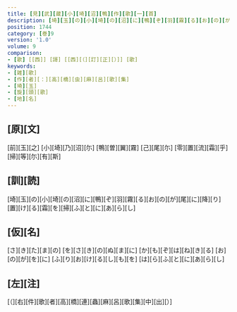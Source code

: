 ```yaml
---
title: [見][武][蔵][小][埼][沼][鴨][作][歌][一][首]
description: [埼][玉][の][小][埼][の][沼][に][鴨][ぞ][羽][霧][る][お][の][が][尾][に][降][り][置][け][る][霜][を][掃][ふ][と][に][あ][ら][し]
position: 1744
category: [巻]9
version: '1.0'
volume: 9
comparison:
- [歌] [[西]] [謌] [[西][（][訂][正][）]] [歌]
keywords:
- [雑][歌]
- [作][者][：][高][橋][虫][麻][呂][歌][集]
- [埼][玉]
- [旋][頭][歌]
- [地][名]
---
```


## [原][文]

[前][玉][之] [小][埼][乃][沼][尓] [鴨][曽][翼][霧] [己][尾][尓] [零][置][流][霜][乎] [掃][等][尓][有][斯]

## [訓][読]

[埼][玉][の][小][埼][の][沼][に][鴨][ぞ][羽][霧][る][お][の][が][尾][に][降][り][置][け][る][霜][を][掃][ふ][と][に][あ][ら][し]

## [仮][名]

[さ][き][た][ま][の] [を][さ][き][の][ぬ][ま][に] [か][も][ぞ][は][ね][き][る] [お][の][が][を][に] [ふ][り][お][け][る][し][も][を] [は][ら][ふ][と][に][あ][ら][し]

## [左][注]

[（][右][件][歌][者][高][橋][連][蟲][麻][呂][歌][集][中][出][）]
